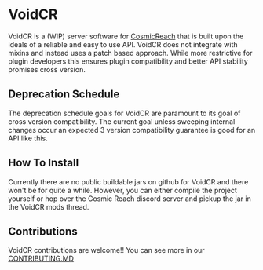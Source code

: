 # VoidCR

VoidCR is a (WIP) server software for [CosmicReach](https://finalforeach.itch.io/cosmic-reach) that is built upon the
ideals of a reliable and easy to use API. VoidCR does not integrate with mixins and instead uses a patch based approach.
While more restrictive for plugin developers this ensures plugin compatibility and better API stability promises cross
version.

## Deprecation Schedule

The deprecation schedule goals for VoidCR are paramount to its goal of cross version compatibility. The current goal
unless sweeping internal changes occur an expected 3 version compatibility guarantee is good for an API like this.

## How To Install

Currently there are no public buildable jars on github for VoidCR and there won't be for quite a while. However,
you can either compile the project yourself or hop over the Cosmic Reach discord server and pickup the jar in the
VoidCR mods thread.

## Contributions

VoidCR contributions are welcome!! You can see more in our [CONTRIBUTING.MD](.github/CONTRIBUTING.MD)
